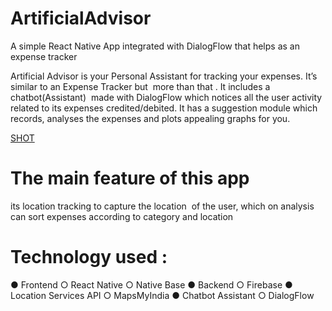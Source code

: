 # ArtificialAdvisor

A simple React Native App integrated with DialogFlow that helps as an expense tracker

Artificial Advisor is your Personal Assistant for tracking your expenses.
It’s similar to an Expense Tracker but ​ more than that​ . It includes a
chatbot(Assistant) ​ made with DialogFlow which notices all the user
activity related to its​ expenses​ credited/debited. It has a suggestion module which records,​ analyses​ the expenses and plots appealing graphs ​for you.

[SHOT](https://github.com/iharshit009/React_Native/blob/master/ArtificialAdvisor/components/shot.mp4)

# The main feature of this app

its location tracking to capture the
location ​ of the user, which on analysis can sort expenses according to
category and location

# Technology used​ :

● Frontend
○ React Native
○ Native Base
● Backend
○ Firebase
● Location Services API
○ MapsMyIndia
● Chatbot Assistant
○ DialogFlow
